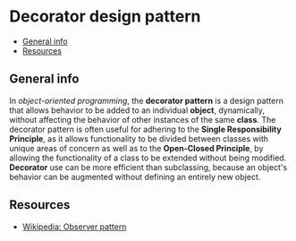 # Decorator design pattern

- [General info](#general-info)
- [Resources](#resources)

## General info

In _object-oriented programming_, the **decorator pattern** is a design pattern that allows behavior to be added to an individual **object**, dynamically, without affecting the behavior of other instances of the same **class**. The decorator pattern is often useful for adhering to the **Single Responsibility Principle**, as it allows functionality to be divided between classes with unique areas of concern as well as to the **Open-Closed Principle**, by allowing the functionality of a class to be extended without being modified. **Decorator** use can be more efficient than subclassing, because an object's behavior can be augmented without defining an entirely new object.

## Resources

* [Wikipedia: Observer pattern](https://en.wikipedia.org/wiki/Observer_pattern)